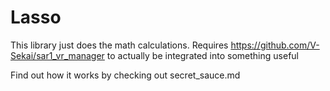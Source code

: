 # Lasso

This library just does the math calculations. Requires https://github.com/V-Sekai/sar1_vr_manager to actually be integrated into something useful

Find out how it works by checking out secret_sauce.md
